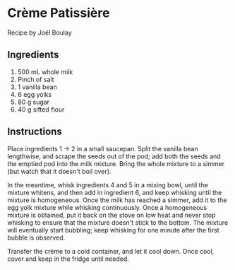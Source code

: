 # Crème Patissière
Recipe by Joël Boulay

## Ingredients
1. 500 mL whole milk
2. Pinch of salt
3. 1 vanilla bean 
4. 6 egg yolks
5. 80 g sugar
6. 40 g sifted flour 

## Instructions

Place ingredients 1 -> 2 in a small saucepan. Split the vanilla bean lengthwise, and scrape the seeds out of the pod; add both the seeds and the emptied pod into the milk mixture. Bring the whole mixture to a simmer (but watch that it doesn't boil over). 

In the meantime, whisk ingredients 4 and 5 in a mixing bowl, until the mixture whitens, and then add in ingredient 6, and keep whisking until the mixture is homogeneous. Once the milk has reached a simmer, add it to the egg yolk mixture while whisking continuously. Once a homogeneous mixture is obtained, put it back on the stove on low heat and never stop whisking to ensure that the mixture doesn't stick to the bottom. The mixture will eventually start bubbling; keep whisking for one minute after the first bubble is observed. 

Transfer the crème to a cold container, and let it cool down. Once cool, cover and keep in the fridge until needed.